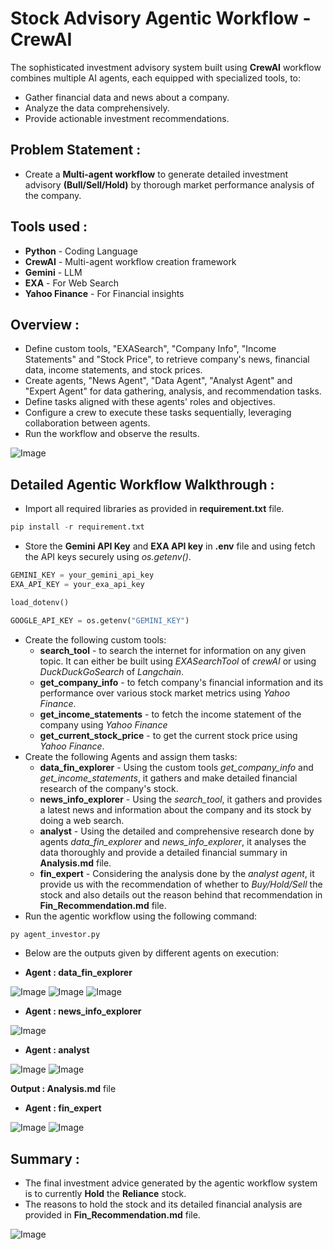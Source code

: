 # **Stock Advisory Agentic Workflow - CrewAI**

The sophisticated investment advisory system built using **CrewAI** workflow combines multiple AI agents, each equipped with specialized tools, to:
- Gather financial data and news about a company.
- Analyze the data comprehensively.
- Provide actionable investment recommendations.

## **Problem Statement :**
- Create a **Multi-agent workflow** to generate detailed investment advisory **(Bull/Sell/Hold)** by thorough market performance analysis of the company.


## **Tools used :**
- **Python** - Coding Language
- **CrewAI** - Multi-agent workflow creation framework
- **Gemini** - LLM
- **EXA** - For Web Search
- **Yahoo Finance** - For Financial insights


## **Overview :**
- Define custom tools, "EXASearch", "Company Info", "Income Statements" and "Stock Price", to retrieve company's news, financial data, income statements, and stock prices.
- Create agents, "News Agent", "Data Agent", "Analyst Agent" and "Expert Agent" for data gathering, analysis, and recommendation tasks.
- Define tasks aligned with these agents' roles and objectives.
- Configure a crew to execute these tasks sequentially, leveraging collaboration between agents.
- Run the workflow and observe the results.

![Image](https://github.com/user-attachments/assets/e3334f0f-5577-440d-95b0-265d64e44c0b)

## **Detailed Agentic Workflow Walkthrough :**
- Import all required libraries as provided in **requirement.txt** file.
```python
pip install -r requirement.txt
```
- Store the **Gemini API Key** and **EXA API key** in **.env** file and using fetch the API keys securely using *os.getenv()*.
```python
GEMINI_KEY = your_gemini_api_key
EXA_API_KEY = your_exa_api_key

load_dotenv()

GOOGLE_API_KEY = os.getenv("GEMINI_KEY")
```
- Create the following custom tools:
	- **search_tool** - to search the internet for information on any given topic. It can either be built using *EXASearchTool* of *crewAI* or using *DuckDuckGoSearch* of *Langchain*.
	- **get_company_info** - to fetch company's financial information and its performance over various stock market metrics using *Yahoo Finance*.
	- **get_income_statements** - to fetch the income statement of the company using *Yahoo Finance*
	- **get_current_stock_price** - to get the current stock price using *Yahoo Finance*.
- Create the following Agents and assign them tasks:
	- **data_fin_explorer** - Using the custom tools *get_company_info* and *get_income_statements*, it gathers and make detailed financial research of the company's stock.
	- **news_info_explorer** - Using the *search_tool*, it gathers and provides a latest news and information about the company and its stock by doing a web search. 
	- **analyst** - Using the detailed and comprehensive research done by agents *data_fin_explorer* and *news_info_explorer*, it analyses the data thoroughly and provide a detailed financial summary in **Analysis.md** file.
	- **fin_expert** - Considering the analysis done by the *analyst agent*, it provide us with the recommendation of whether to *Buy/Hold/Sell* the stock and also details out the reason behind that recommendation in **Fin_Recommendation.md** file.
- Run the agentic workflow using the following command:
```python
py agent_investor.py
```
- Below are the outputs given by different agents on execution:

- **Agent : data_fin_explorer** 

![Image](https://github.com/user-attachments/assets/ac558a39-ccb0-4497-82e0-e62b8743e3de)
![Image](https://github.com/user-attachments/assets/7be504d0-93f5-4589-9398-786418b4d38c)
![Image](https://github.com/user-attachments/assets/fc3889ea-f8eb-41c7-b203-5fe98d26bd5e)

- **Agent : news_info_explorer**

![Image](https://github.com/user-attachments/assets/9fd20aea-a117-464a-a94c-1521f70274f0)

- **Agent : analyst**

![Image](https://github.com/user-attachments/assets/c3147cb8-85b6-4a07-99af-71caa9f010c5)
![Image](https://github.com/user-attachments/assets/8d63009b-2362-4614-a1f4-4fd9c32f0103)

**Output : Analysis.md** file

- **Agent : fin_expert**

![Image](https://github.com/user-attachments/assets/7aaca0b5-2e7b-4ecc-b08a-5e4bf0c76f2f)
![Image](https://github.com/user-attachments/assets/1783ece0-ed8e-41e0-9a52-58bce684885e)

## **Summary :**
- The final investment advice generated by the agentic workflow system is to currently **Hold** the **Reliance** stock.
- The reasons to hold the stock and its detailed financial analysis are provided in **Fin_Recommendation.md** file.

![Image](https://github.com/user-attachments/assets/3eeacb8f-0190-4c32-9da9-d1b6ecdf1924)
